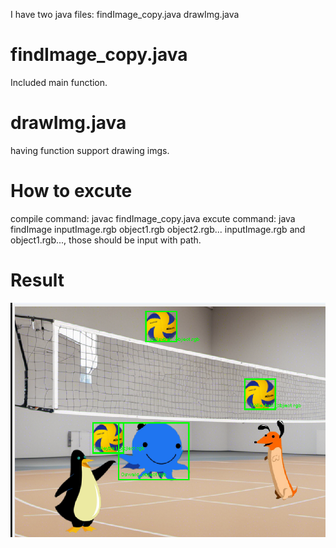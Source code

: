 I have two java files: findImage_copy.java drawImg.java
# findImage_copy.java
Included main function.

# drawImg.java
having function support drawing imgs.

# How to excute
compile command: javac findImage_copy.java 
excute command: java findImage inputImage.rgb object1.rgb object2.rgb...
inputImage.rgb and object1.rgb..., those should be input with path.

# Result
![Pasted image 20231009004445.png](https://github.com/WenzhePan/Detect-objects-within-images/blob/main/Pasted%20image%2020231009004445.png)